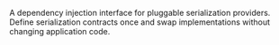 A dependency injection interface for pluggable serialization providers. Define serialization contracts once and swap implementations without changing application code.